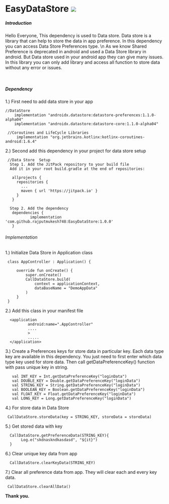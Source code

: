 # EasyDataStore ![](https://jitpack.io/v/rajputmukesh748/EasyDataStore.svg)


<h5><b>Introduction</b></h5>
<p>
Hello Everyone, 
This dependency is used to Data store. Data store is a library that can help to store the data in app preference.
In this dependency you can access Data Store Preferences type. \n
As we know Shared Preference is deprecated in android and used a Data Store library in android.
But Data store used in your android app they can give many issues. In this library you can only add
library and access all function to store data without any error or issues. 
</p>
<br>
<h5>Dependency</h5>

 1.) First need to add data store in your app
  
    //DataStore
        implementation "androidx.datastore:datastore-preferences:1.1.0-alpha04"
        implementation "androidx.datastore:datastore-core:1.1.0-alpha04"
 
     //Coroutines and LifeCycle Libraries
         implementation "org.jetbrains.kotlinx:kotlinx-coroutines-android:1.6.4"
         
         
 2.) Second add this dependency in your project for data store setup
 
     //Data Store  Setup
      Step 1. Add the JitPack repository to your build file
      Add it in your root build.gradle at the end of repositories:

       allprojects {
         repositories {
           ...
           maven { url 'https://jitpack.io' }
         }
       }
       
      Step 2. Add the dependency
       dependencies {
               implementation 'com.github.rajputmukesh748:EasyDataStore:1.0.0'
       }


<h6>Implementation</h6>
 1.) Initialize Data Store in Application class 
          
     class AppController : Application() {

         override fun onCreate() {
             super.onCreate()
             CallDataStore.build(
                 context = applicationContext,
                 dataBaseName = "DemoAppData"
             )
         }
     }
    
    
 2.) Add this class in your manifest file
 
      <application
              android:name=".AppController"
              ....
              >
              .....
      </application>
     
     
 3.) Create a Preferences keys for store data in particular key.
       Each data type key are available in this dependency. 
       You just need to first enter which data type key used for store data.
       Then call getDataPreferenceKey() function with pass unique key in string.  
 
       val INT_KEY = Int.getDataPreferenceKey("loginData")
       val DOUBLE_KEY = Double.getDataPreferenceKey("loginData")
       val STRING_KEY = String.getDataPreferenceKey("loginData")
       val BOOLEAN_KEY = Boolean.getDataPreferenceKey("loginData")
       val FLOAT_KEY = Float.getDataPreferenceKey("loginData")
       val LONG_KEY = Long.getDataPreferenceKey("loginData")
    
    
 4.) For store data in Data Store
 
     CallDataStore.storeData(key = STRING_KEY, storeData = storeData)
    
    
 5.) Get stored data with key
 
      CallDataStore.getPreferenceData(STRING_KEY){
           Log.e("skdnaskndkasdasd", "${it}")
      }
     
     
 6.) Clear unique key data from app
 
      CallDataStore.clearKeyData(STRING_KEY)
    
     
 7.) Clear all preference data from app. They will clear each and every key data.
 
     CallDataStore.clearAllData()
    
    
 <b>Thank you.</b>
